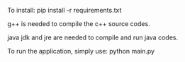 To install:
pip install -r requirements.txt

g++ is needed to compile the c++ source codes.

java jdk and jre are needed to compile and run java codes.

To run the application, simply use:
python main.py
